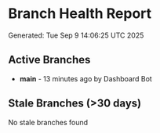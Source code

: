 # Branch Health Report
Generated: Tue Sep  9 14:06:25 UTC 2025

## Active Branches
- **main** - 13 minutes ago by Dashboard Bot

## Stale Branches (>30 days)
No stale branches found
